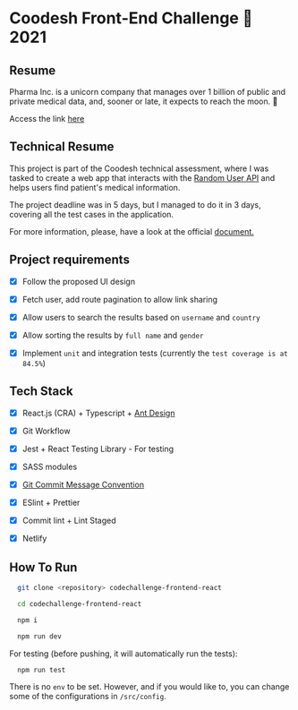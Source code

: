# Coodesh Front-End Challenge 🏅 2021

## Resume
Pharma Inc. is a unicorn company that manages over 1 billion of public and private medical data, and, sooner or late, it expects to reach the moon. 🚀

Access the link [here](https://rtandrew-coodesh-test.netlify.app/)

## Technical Resume
This project is part of the Coodesh technical assessment, where I was tasked to create a web app that interacts with the [Random User API](https://randomuser.me/documentation) and helps users find patient's medical information.

The project deadline was in 5 days, but I managed to do it in 3 days, covering all the test cases in the application.

For more information, please, have a look at the official [document.](https://lab.coodesh.com/insanityrodax/front-end-challenge-2021)

## Project requirements
- [x] Follow the proposed UI design
- [x] Fetch user, add route pagination to allow link sharing
- [x] Allow users to search the results based on `username` and `country`
- [x] Allow sorting the results by `full name` and `gender`
- [x] Implement `unit` and integration tests (currently the `test coverage is at 84.5%`)


## Tech Stack
- [x] React.js (CRA) + Typescript + [Ant Design](ant.design/)
- [x] Git Workflow
- [x] Jest + React Testing Library - For testing
- [x] SASS modules
- [x] [Git Commit Message Convention](https://github.com/RTAndrew/git-commit-message-convention)
- [x] ESlint + Prettier
- [x] Commit lint + Lint Staged
- [x] Netlify


## How To Run
```bash
  git clone <repository> codechallenge-frontend-react
```

```bash
  cd codechallenge-frontend-react
```

```bash
  npm i
```

```bash
  npm run dev
```
For testing (before pushing, it will automatically run the tests):

```bash
  npm run test
```

There is no `env` to be set. However, and if you would like to, you can change some of the configurations in `/src/config`.